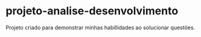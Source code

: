# projeto-analise-desenvolvimento
Projeto criado para demonstrar minhas habillidades ao solucionar questões. 
